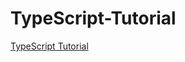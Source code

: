 # TypeScript-Tutorial

[TypeScript Tutorial](https://www.eduonix.com/new_dashboard/the-complete-typescript-programming-guide-for-web-developers)
